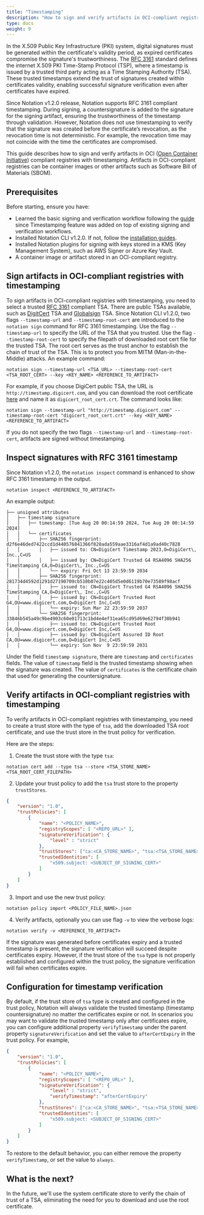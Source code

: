 ```yaml
---
title: "Timestamping"
description: "How to sign and verify artifacts in OCI-compliant registries with timestamping"
type: docs
weight: 9
---
```


In the X.509 Public Key Infrastructure (PKI) system, digital signatures must be generated within the certificate's validity period, as expired certificates compromise the signature's trustworthiness. The [RFC 3161](https://www.rfc-editor.org/rfc/rfc3161) standard defines the internet X.509 PKI Time-Stamp Protocol (TSP), where a timestamp is issued by a trusted third party acting as a Time Stamping Authority (TSA). These trusted timestamps extend the trust of signatures created within certificates validity, enabling successful signature verification even after certificates have expired.

Since Notation v1.2.0 release, Notation supports RFC 3161 compliant timestamping. During signing, a countersignature is added to the signature for the signing artifact, ensuring the trustworthiness of the timestamp through validation. However, Notation does not use timestamping to verify that the signature was created before the certificate’s revocation, as the revocation time is not deterministic. For example, the revocation time may not coincide with the time the certificates are compromised.

This guide describes how to sign and verify artifacts in OCI ([Open Container Initiative](https://github.com/opencontainers)) compliant registries with timestamping. Artifacts in OCI-compliant registries can be container images or other artifacts such as Software Bill of Materials (SBOM).

## Prerequisites

Before starting, ensure you have:

* Learned the basic signing and verification workflow following the [guide](https://notaryproject.dev/docs/quickstart-guides/) since Timestamping feature was added on top of existing signing and verification workflows.
* Installed Notation CLI v1.2.0. If not, follow the [installation guides](https://notaryproject.dev/docs/user-guides/installation/).
* Installed Notation plugins for signing with keys stored in a KMS (Key Management System), such as AWS Signer or Azure Key Vault.
* A container image or artifact stored in an OCI-compliant registry.

## Sign artifacts in OCI-compliant registries with timestamping

To sign artifacts in OCI-compliant registries with timestamping, you need to select a trusted [RFC 3161](https://www.rfc-editor.org/rfc/rfc3161) compliant TSA. There are public TSAs available, such as [DigitCert](https://www.digicert.com/) TSA and [Globalsign](https://www.globalsign.com/en) TSA. Since Notation CLI v1.2.0, two flags `--timestamp-url` and `--timestamp-root-cert` are introduced to the `notation sign` command for RFC 3161 timestamping. Use the flag `--timestamp-url` to specify the URL of the TSA that you trusted. Use the flag `--timestamp-root-cert` to specify the filepath of downloaded root cert file for the trusted TSA. The root cert serves as the trust anchor to establish the chain of trust of the TSA. This is to protect you from MITM (Man-in-the-Middle) attacks. An example command:

```shell
notation sign --timestamp-url <TSA_URL> --timestamp-root-cert <TSA_ROOT_CERT> --key <KEY_NAME> <REFERENCE_TO_ARTIFACT> 
```

For example, if you choose DigiCert public TSA, the URL is `http://timestamp.digicert.com`, and you can download the root certificate [here](https://cacerts.digicert.com/DigiCertTrustedRootG4.crt?_gl=1*bx6qtj*_gcl_au*MjU0OTgzNjUuMTcyMTkwNDAzMw) and name it as `digicert_root_cert.crt`. The command looks like:

```shell
notation sign --timestamp-url "http://timestamp.digicert.com" --timestamp-root-cert "digicert_root_cert.crt" --key <KEY_NAME> <REFERENCE_TO_ARTIFACT> 
```

If you do not specify the two flags `--timestamp-url` and `--timestamp-root-cert`, artifacts are signed without timestamping.

## Inspect signatures with RFC 3161 timestamp

Since Notation v1.2.0, the `notation inspect` command is enhanced to show RFC 3161 timestamp in the output.

```shell
notation inspect <REFERENCE_TO_ARTIFACT>
```

An example output:

```text
├── unsigned attributes
│   ├── timestamp signature
│   │   ├── timestamp: [Tue Aug 20 00:14:59 2024, Tue Aug 20 00:14:59 2024]
│   │   └── certificates
│   │       ├── SHA256 fingerprint: d2f6e46ded7422ccd1d440576841366f828ada559aae3316af4d1a9ad40c7828
│   │       │   ├── issued to: CN=DigiCert Timestamp 2023,O=DigiCert\, Inc.,C=US
│   │       │   ├── issued by: CN=DigiCert Trusted G4 RSA4096 SHA256 TimeStamping CA,O=DigiCert\, Inc.,C=US
│   │       │   └── expiry: Fri Oct 13 23:59:59 2034
│   │       ├── SHA256 fingerprint: 281734d4592d1291d27190709cb510b07e22c405d5e0d6119b70e73589f98acf
│   │       │   ├── issued to: CN=DigiCert Trusted G4 RSA4096 SHA256 TimeStamping CA,O=DigiCert\, Inc.,C=US
│   │       │   ├── issued by: CN=DigiCert Trusted Root G4,OU=www.digicert.com,O=DigiCert Inc,C=US
│   │       │   └── expiry: Sun Mar 22 23:59:59 2037
│   │       └── SHA256 fingerprint: 33846b545a49c9be4903c60e01713c1bd4e4ef31ea65cd95d69e62794f30b941
│   │           ├── issued to: CN=DigiCert Trusted Root G4,OU=www.digicert.com,O=DigiCert Inc,C=US
│   │           ├── issued by: CN=DigiCert Assured ID Root CA,OU=www.digicert.com,O=DigiCert Inc,C=US
│   │           └── expiry: Sun Nov  9 23:59:59 2031
```

Under the field `timestamp signature`, there are `timestamp` and `certificates` fields. The value of `timestamp` field is the trusted timestamp showing when the signature was created. The value of `certificates` is the certificate chain that used for generating the countersignature.

## Verify artifacts in OCI-compliant registries with timestamping

To verify artifacts in OCI-compliant registries with timestamping, you need to create a trust store with the type of `tsa`, add the downloaded TSA root certificate, and use the trust store in the trust policy for verification.

Here are the steps:

1. Create the trust store with the type `tsa`:

```shell
notation cert add --type tsa --store <TSA_STORE_NAME> <TSA_ROOT_CERT_FILEPATH>
```

2. Update your trust policy to add the `tsa` trust store to the property `trustStores`.

```json
{
    "version": "1.0",
    "trustPolicies": [
        {
            "name": "<POLICY_NAME>",
            "registryScopes": [ "<REPO_URL>" ],
            "signatureVerification": {
                "level" : "strict"
            },
            "trustStores": ["ca:<CA_STORE_NAME>", "tsa:<TSA_STORE_NAME>" ],
            "trustedIdentities": [
                "x509.subject: <SUBJECT_OF_SIGNING_CERT>"
            ]
        }
    ]
}
```

3. Import and use the new trust policy:

```shell
notation policy import <POLICY_FILE_NAME>.json
```

4. Verify artifacts, optionally you can use flag `-v` to view the verbose logs:

```shell
notation verify -v <REFERENCE_TO_ARTIFACT>
```

If the signature was generated before certificates expiry and a trusted timestamp is present, the signature verification will succeed despite certificates expiry. However, if the trust store of the `tsa` type is not properly established and configured within the trust policy, the signature verification will fail when certificates expire.

## Configuration for timestamp verification

By default, if the trust store of `tsa` type is created and configured in the trust policy, Notation will always validate the trusted timestamp (timestamp countersignature) no matter the certificates expire or not. In scenarios you may want to validate the trusted timestamp only after certificates expire, you can configure additional property `verifyTimestamp` under the parent property `signatureVerification` and set the value to `afterCertExpiry` in the trust policy. For example,

```json
{
    "version": "1.0",
    "trustPolicies": [
        {
            "name": "<POLICY_NAME>",
            "registryScopes": [ "<REPO_URL>" ],
            "signatureVerification": {
                "level" : "strict",
                "verifyTimestamp": "afterCertExpiry"
            },
            "trustStores": ["ca:<CA_STORE_NAME>", "tsa:<TSA_STORE_NAME>" ],
            "trustedIdentities": [
                "x509.subject: <SUBJECT_OF_SIGNING_CERT>"
            ]
        }
    ]
}
```

To restore to the default behavior, you can either remove the property `verifyTimestamp`, or set the value to `always`.

## What is the next?

In the future, we'll use the system certificate store to verify the chain of trust of a TSA, eliminating the need for you to download and use the root certificate.
